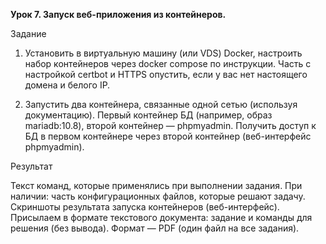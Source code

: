 **Урок 7. Запуск веб-приложения из контейнеров.**


Задание

1. Установить в виртуальную машину (или VDS)  Docker, настроить набор контейнеров через docker compose по инструкции.
Часть с настройкой certbot и HTTPS опустить, если у вас нет настоящего домена и белого IP.

2. Запустить два контейнера, связанные одной сетью (используя документацию).
Первый контейнер БД (например, образ mariadb:10.8), второй контейнер — phpmyadmin.
Получить доступ к БД в первом контейнере через второй контейнер (веб-интерфейс phpmyadmin).

Результат

Текст команд, которые применялись при выполнении задания.
При наличии: часть конфигурационных файлов, которые решают задачу.
Скриншоты результата запуска контейнеров (веб-интерфейс).
Присылаем в формате текстового документа: задание и команды для решения (без вывода).
Формат — PDF (один файл на все задания).


